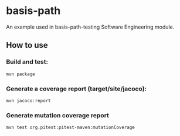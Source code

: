 # basis-path

An example used in basis-path-testing Software Engineering module.

## How to use

### Build and test:

```
mvn package
```

### Generate a coverage report (target/site/jacoco):

```
mvn jacoco:report
```

### Generate mutation coverage report
```
mvn test org.pitest:pitest-maven:mutationCoverage
```
